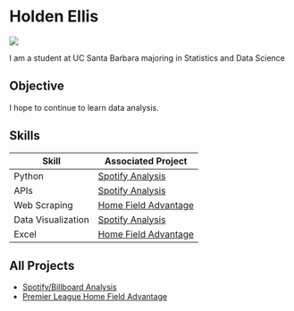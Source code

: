 # Holden Ellis
<a href="www.linkedin.com/in/holden-ellis-74b820282"><img src="https://img.shields.io/badge/-LinkedIn-0072b1?&style=for-the-badge&logo=linkedin&logoColor=white" /></a>

I am a student at UC Santa Barbara majoring in Statistics and Data Science

## Objective

I hope to continue to learn data analysis.

## Skills

| Skill              | Associated Project |
|--------------------|----------------------------|
| Python             | <a href="https://github.com/holdenellismain/SpotifyBillboard">Spotify Analysis</a>|
| APIs               | <a href="https://github.com/holdenellismain/SpotifyBillboard">Spotify Analysis</a>|
| Web Scraping       | <a href="https://github.com/holdenellismain/HomeFieldAdvantage">Home Field Advantage</a>|
| Data Visualization | <a href="https://github.com/holdenellismain/SpotifyBillboard">Spotify Analysis</a>|
| Excel              | <a href="https://github.com/holdenellismain/HomeFieldAdvantage">Home Field Advantage</a>|

## All Projects
- <a href="https://github.com/holdenellismain/SpotifyBillboard">Spotify/Billboard Analysis</a>
- <a href="https://github.com/holdenellismain/HomeFieldAdvantage">Premier League Home Field Advantage</a>

